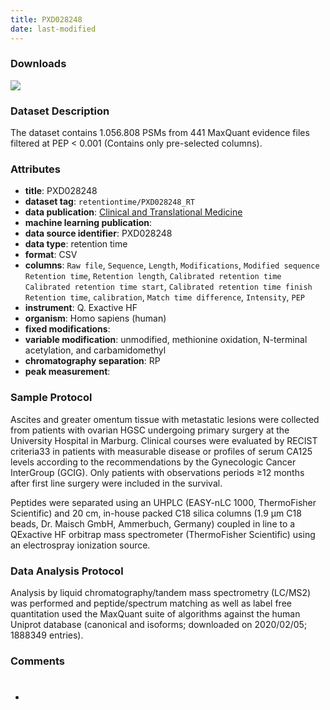 ```yaml
---
title: PXD028248
date: last-modified
---
```


### Downloads
[![](https://img.shields.io/badge/download-dataset%20name-205380?style=flat-square)](https://github.com/ProteomicsML/ProteomicsML/blob/main/datasets/retentiontime/PXD028248/PXD028248_evidence_selected_columns.zip)<br>

### Dataset Description
The dataset contains 1.056.808 PSMs from 441 MaxQuant evidence files filtered at PEP < 0.001 (Contains only pre-selected columns).

### Attributes
- **title**: PXD028248
- **dataset tag**: `retentiontime/PXD028248_RT`
- **data publication**: [Clinical and Translational Medicine](https://doi.org/10.1002/ctm2.633)
- **machine learning publication**:
- **data source identifier**: PXD028248
- **data type**: retention time
- **format**: CSV
- **columns**: `Raw file`, `Sequence`, `Length`, `Modifications`, `Modified sequence`
    `Retention time`, `Retention length`, `Calibrated retention time`
    `Calibrated retention time start`, `Calibrated retention time finish`
    `Retention time`, `calibration`, `Match time difference`, `Intensity`, `PEP`
- **instrument**: Q. Exactive HF
- **organism**: Homo sapiens (human)
- **fixed modifications**: <unknown>
- **variable modification**: unmodified, methionine oxidation, N-terminal acetylation, and carbamidomethyl
- **chromatography separation**: RP
- **peak measurement**: <unknown>


### Sample Protocol
Ascites and greater omentum tissue with metastatic lesions were collected from patients with
ovarian HGSC undergoing primary surgery at the University Hospital in Marburg.
Clinical courses were evaluated by RECIST criteria33 in patients with measurable disease or profiles
of serum CA125 levels according to the recommendations by the Gynecologic Cancer InterGroup (GCIG). Only
patients with observations periods ≥12 months after first line surgery were included in the survival.

Peptides were separated using an UHPLC (EASY-nLC 1000, ThermoFisher Scientific) and 20 cm, in-house packed C18 silica columns
(1.9 μm C18 beads, Dr. Maisch GmbH, Ammerbuch, Germany) coupled in line to a QExactive HF orbitrap mass spectrometer
(ThermoFisher Scientific) using an electrospray ionization source.

### Data Analysis Protocol
Analysis by liquid chromatography/tandem mass spectrometry (LC/MS2) was performed and peptide/spectrum matching as well as label
free quantitation used the MaxQuant suite of algorithms against the human Uniprot database (canonical and isoforms; downloaded on 2020/02/05; 1888349 entries).

### Comments
- #
